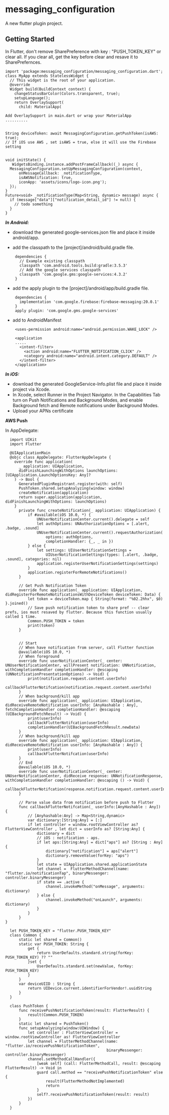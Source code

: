# messaging_configuration

A new flutter plugin project.

## Getting Started

In Flutter, don't remove SharePreference with key : "PUSH_TOKEN_KEY" or clear all. If you clear all, get the key before clear and resave it to SharePrefernces.


    import 'package:messaging_configuration/messaging_configuration.dart';
    class MyApp extends StatelessWidget {
      // This widget is the root of your application.
      @override
      Widget build(BuildContext context) {
        changeStatusBarColor(Colors.transparent, true);
        setupLanguage();
        return OverlaySupport(
          child: MaterialApp(
          
    Add OverlaySupport in main.dart or wrap your MaterialApp 
    ..........
    
    
    String deviceToken: await MessagingConfiguration.getPushToken(isAWS: true);
    // If iOS use AWS , set isAWS = true, else it will use the Firebase setting
    
    
    void initState() {
       WidgetsBinding.instance.addPostFrameCallback((_) async {
      MessagingConfiguration.setUpMessagingConfiguration(context,
          onMessageCallback: _notificationType,
          isAWSNotification: true,
          iconApp: 'assets/icons/logo-icon.png');
      });
    }
    Future<void> _notificationType(Map<String, dynamic> message) async {
      if (message["data"]["notification_detail_id"] != null) {
        // todo something
      }
    }
    

***In Android:***

   - download the generated google-services.json file and place it inside android/app.
   - add the classpath to the [project]/android/build.gradle file.
    
          dependencies {
            // Example existing classpath
            classpath 'com.android.tools.build:gradle:3.5.3'
            // Add the google services classpath
            classpath 'com.google.gms:google-services:4.3.2'
          }
   - add the apply plugin to the [project]/android/app/build.gradle file.
   
          dependencies {
            implementation 'com.google.firebase:firebase-messaging:20.0.1'
          }
          apply plugin: 'com.google.gms.google-services'
          
   - add to AndroidManifest
          
          <uses-permission android:name="android.permission.WAKE_LOCK" />
       
          <application
          .....
            <intent-filter>
              <action android:name="FLUTTER_NOTIFICATION_CLICK" />
              <category android:name="android.intent.category.DEFAULT" />
            </intent-filter>
          </application>
          

***In iOS:***

  - download the generated GoogleService-Info.plist file and place it inside project via Xcode.
  - In Xcode, select Runner in the Project Navigator. In the Capabilities Tab turn on Push Notifications and Background Modes, and enable Background fetch and Remote notifications under Background Modes.
  - Upload your APNs certificate
  
 ******AWS Push******
 
 In AppDelegate: 
 
      import UIKit
      import Flutter

      @UIApplicationMain
      @objc class AppDelegate: FlutterAppDelegate {
        override func application(
          _ application: UIApplication,
          didFinishLaunchingWithOptions launchOptions: [UIApplication.LaunchOptionsKey: Any]?
        ) -> Bool {
          GeneratedPluginRegistrant.register(with: self)
          PushToken.shared.setupAnalyzing(window: window)
          createNotification(application)
          return super.application(application, didFinishLaunchingWithOptions: launchOptions)
        }
          private func createNotification(_ application: UIApplication) {
              if #available(iOS 10.0, *) {
                  UNUserNotificationCenter.current().delegate = self
                  let authOptions: UNAuthorizationOptions = [.alert, .badge, .sound]
                  UNUserNotificationCenter.current().requestAuthorization(
                      options: authOptions,
                      completionHandler: {_, _ in })
              } else {
                  let settings: UIUserNotificationSettings =
                      UIUserNotificationSettings(types: [.alert, .badge, .sound], categories: nil)
                  application.registerUserNotificationSettings(settings)
              }
              application.registerForRemoteNotifications()
          }

          // Get Push Notification Token
          override func application(_ application: UIApplication, didRegisterForRemoteNotificationsWithDeviceToken deviceToken: Data) {
              let token = deviceToken.map { String(format: "%02.2hhx", $0) }.joined()
              // Save push notification token to share pref -- clear prefs, ios must resaved by flutter. Because this function usually called 1 time.
              Common.PUSH_TOKEN = token
              print(token)
          }


          // Start
          // When have notification from server, call Flutter function
          @available(iOS 10.0, *)
          // When foreground
          override func userNotificationCenter(_ center: UNUserNotificationCenter, willPresent notification: UNNotification, withCompletionHandler completionHandler: @escaping (UNNotificationPresentationOptions) -> Void) {
              print(notification.request.content.userInfo)
              callbackFlutterNotifcation(notification.request.content.userInfo)
          }
          // When background/kill app
          override func application(_ application: UIApplication, didReceiveRemoteNotification userInfo: [AnyHashable : Any], fetchCompletionHandler completionHandler: @escaping (UIBackgroundFetchResult) -> Void) {
              print(userInfo)
              callbackFlutterNotifcation(userInfo)
              completionHandler(UIBackgroundFetchResult.newData)
          }
          // When background/kill app
          override func application(_ application: UIApplication, didReceiveRemoteNotification userInfo: [AnyHashable : Any]) {
              print(userInfo)
              callbackFlutterNotifcation(userInfo)
          }
          // End
          @available(iOS 10.0, *)
          override func userNotificationCenter(_ center: UNUserNotificationCenter, didReceive response: UNNotificationResponse, withCompletionHandler completionHandler: @escaping () -> Void) {
              callbackFlutterNotifcation(response.notification.request.content.userInfo)
          }

          // Parse value data from notification before push to Flutter
          func callbackFlutterNotifcation(_ userInfo:[AnyHashable : Any]) {
              // [Anyhashable:Any] -> Map<String,dynamic>
              var dictionary:[String:Any] = [:]
              if let controller = window.rootViewController as? FlutterViewController , let dict = userInfo as? [String:Any] {
                  dictionary = dict
                  // iOS : notification - aps.
                  if let aps:[String:Any] = dict["aps"] as? [String : Any] {
                      dictionary["notification"] = aps["alert"]
                      dictionary.removeValue(forKey: "aps")
                  }
                  let state = UIApplication.shared.applicationState
                  let channel =  FlutterMethodChannel(name: "flutter.io/notificationTap", binaryMessenger: controller.binaryMessenger)
                  if state == .active {
                      channel.invokeMethod("onMessage", arguments: dictionary)
                  } else {
                      channel.invokeMethod("onLaunch", arguments: dictionary)
                  }
              }
          }
    }
   
      let PUSH_TOKEN_KEY = "flutter.PUSH_TOKEN_KEY"
      class Common {
          static let shared = Common()
          static var PUSH_TOKEN: String {
              get {
                  return UserDefaults.standard.string(forKey: PUSH_TOKEN_KEY) ?? ""
              }set {
                  UserDefaults.standard.set(newValue, forKey: PUSH_TOKEN_KEY)
              }
          }
          var deviceUIID : String {
              return UIDevice.current.identifierForVendor!.uuidString
          }
      }

      class PushToken {
          func receivePushNotificationToken(result: FlutterResult) {
              result(Common.PUSH_TOKEN)
          }
          static let shared = PushToken()
          func setupAnalyzing(window:UIWindow) {
              let controller : FlutterViewController = window.rootViewController as! FlutterViewController
              let channel = FlutterMethodChannel(name: "flutter.io/receivePushNotificationToken",
                                                 binaryMessenger: controller.binaryMessenger)
              channel.setMethodCallHandler({
                  [weak self] (call: FlutterMethodCall, result: @escaping FlutterResult) -> Void in
                  guard call.method == "receivePushNotificationToken" else {
                      result(FlutterMethodNotImplemented)
                      return
                  }
                  self?.receivePushNotificationToken(result: result)
              })
          }
      }

    
